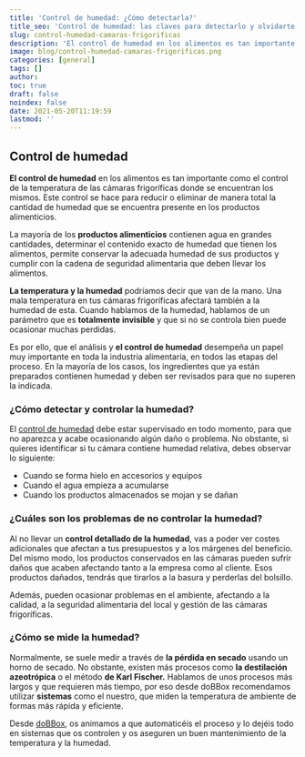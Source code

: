 ```yaml
---
title: 'Control de humedad: ¿Cómo detectarla?'
title_seo: 'Control de humedad: las claves para detectarlo y olvidarte'
slug: control-humedad-camaras-frigorificas
description: 'El control de humedad en los alimentos es tan importante como el control de la temperatura de las cámaras frigoríficas de las mismas.'
image: blog/control-humedad-camaras-frigorificas.png
categories: [general]
tags: []
author: 
toc: true
draft: false
noindex: false
date: 2021-05-20T11:19:59
lastmod: ''
---
```


## Control de humedad

**El control de humedad** en los alimentos es tan importante como el control de la temperatura de las cámaras frigoríficas donde se encuentran los mismos. Este control se hace para reducir o eliminar de manera total la cantidad de humedad que se encuentra presente en los productos alimenticios.

La mayoría de los **productos alimenticios** contienen agua en grandes cantidades, determinar el contenido exacto de humedad que tienen los alimentos, permite conservar la adecuada humedad de sus productos y cumplir con la cadena de seguridad alimentaria que deben llevar los alimentos.

**La temperatura y la humedad** podríamos decir que van de la mano. Una mala temperatura en tus cámaras frigoríficas afectará también a la humedad de esta. Cuando hablamos de la humedad, hablamos de un parámetro que es **totalmente invisible** y que si no se controla bien puede ocasionar muchas perdidas.

Es por ello, que el análisis y **el control de humedad** desempeña un papel muy importante en toda la industria alimentaria, en todos las etapas del proceso. En la mayoría de los casos, los ingredientes que ya están preparados contienen humedad y deben ser revisados para que no superen la indicada.

### ¿Cómo detectar y controlar la humedad?

El [control de humedad](https://www.xatakafoto.com/trucos-y-consejos/humedad-y-hongos-malas-companias-para-tu-camara#:~:text=Pero%20ojo%2C%20no%20seas%20tan,un%2035%25%20y%2045%25.) debe estar supervisado en todo momento, para que no aparezca y acabe ocasionando algún daño o problema. No obstante, si quieres identificar si tu cámara contiene humedad relativa, debes observar lo siguiente:

- Cuando se forma hielo en accesorios y equipos
- Cuando el agua empieza a acumularse
- Cuando los productos almacenados se mojan y se dañan

### ¿Cuáles son los problemas de no controlar la humedad?

Al no llevar un **control detallado de la humedad**, vas a poder ver costes adicionales que afectan a tus presupuestos y a los márgenes del beneficio. Del mismo modo, los productos conservados en las cámaras pueden sufrir daños que acaben afectando tanto a la empresa como al cliente. Esos productos dañados, tendrás que tirarlos a la basura y perderlas del bolsillo.

Además, pueden ocasionar problemas en el ambiente, afectando a la calidad, a la seguridad alimentaria del local y gestión de las cámaras frigoríficas.

### ¿Cómo se mide la humedad?

Normalmente, se suele medir a través de **la pérdida en secado** usando un horno de secado. No obstante, existen más procesos como **la destilación azeotrópica** o el método **de Karl Fischer.** Hablamos de unos procesos más largos y que requieren más tiempo, por eso desde doBBox recomendamos utilizar **sistemas** como el nuestro, que miden la temperatura de ambiente de formas más rápida y eficiente.

Desde [doBBox](/), os animamos a que automaticéis el proceso y lo dejéis todo en sistemas que os controlen y os aseguren un buen mantenimiento de la temperatura y la humedad.